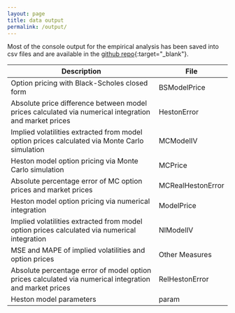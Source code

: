 ```yaml
---
layout: page
title: data output
permalink: /output/
---
```


Most of the console output for the empirical analysis has been saved into csv files and are available in the [github repo](https://github.com/jnpm/heston/tree/main/docs/data){:target="_blank"}.

| Description | File |
| ------- | ----------- |
| Option pricing with Black-Scholes closed form| BSModelPrice |
| Absolute price difference between model prices calculated via numerical integration and market prices | HestonError |
| Implied volatilities extracted from model option prices calculated via Monte Carlo simulation | MCModelIV |
| Heston model option pricing via Monte Carlo simulation | MCPrice |
| Absolute percentage error of MC option prices and market prices | MCRealHestonError |
| Heston model option pricing via numerical integration | ModelPrice |
| Implied volatilities extracted from model option prices calculated via numerical integration | NIModelIV |
| MSE and MAPE of implied volatilities and option prices | Other Measures |
| Absolute percentage error of model option prices calculated via numerical integration and market prices | RelHestonError |
| Heston model parameters | param |